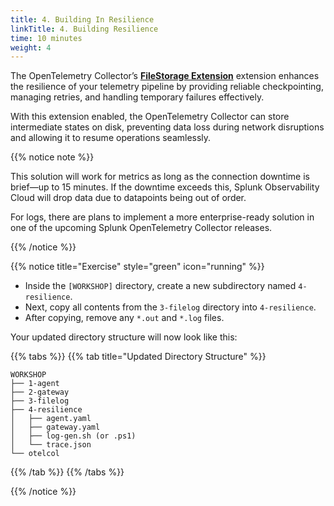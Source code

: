```yaml
---
title: 4. Building In Resilience
linkTitle: 4. Building Resilience
time: 10 minutes
weight: 4
---
```


The OpenTelemetry Collector’s [**FileStorage Extension**](https://github.com/open-telemetry/opentelemetry-collector-contrib/blob/19bc7d6ee854c0c1b5c97d8d348e5b9d1199e8aa/extension/storage/filestorage/README.md) extension enhances the resilience of your telemetry pipeline by providing reliable checkpointing, managing retries, and handling temporary failures effectively.  

With this extension enabled, the OpenTelemetry Collector can store intermediate states on disk, preventing data loss during network disruptions and allowing it to resume operations seamlessly.

{{% notice note %}}

This solution will work for metrics as long as the connection downtime is brief—up to 15 minutes. If the downtime exceeds this, Splunk Observability Cloud will drop data due to datapoints being out of order.

For logs, there are plans to implement a more enterprise-ready solution in one of the upcoming Splunk OpenTelemetry Collector releases.

{{% /notice %}}

{{% notice title="Exercise" style="green" icon="running" %}}

- Inside the `[WORKSHOP]` directory, create a new subdirectory named `4-resilience`.
- Next, copy all contents from the `3-filelog` directory into `4-resilience`.
- After copying, remove any `*.out` and `*.log` files.

Your updated directory structure will now look like this:

{{% tabs %}}
{{% tab title="Updated Directory Structure" %}}

```text
WORKSHOP
├── 1-agent
├── 2-gateway
├── 3-filelog
├── 4-resilience
│   ├── agent.yaml
│   ├── gateway.yaml
│   ├── log-gen.sh (or .ps1)
│   └── trace.json
└── otelcol
```

{{% /tab %}}
{{% /tabs %}}

{{% /notice %}}
